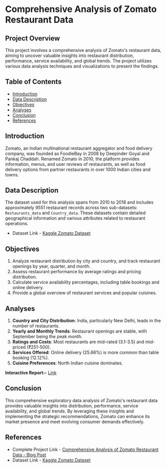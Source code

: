 # Comprehensive Analysis of Zomato Restaurant Data

## Project Overview
This project involves a comprehensive analysis of Zomato's restaurant data, aiming to uncover valuable insights into restaurant distribution, performance, service availability, and global trends. The project utilizes various data analysis techniques and visualizations to present the findings.

## Table of Contents
- [Introduction](#introduction)
- [Data Description](#data-description)
- [Objectives](#objectives)
- [Analyses](#analyses)
- [Conclusion](#conclusion)
- [References](#references)

## Introduction
Zomato, an Indian multinational restaurant aggregator and food delivery company, was founded as FoodieBay in 2008 by Deepinder Goyal and Pankaj Chaddah. Renamed Zomato in 2010, the platform provides information, menus, and user reviews of restaurants, as well as food delivery options from partner restaurants in over 1000 Indian cities and towns.

## Data Description
The dataset used for this analysis spans from 2010 to 2018 and includes approximately 9551 restaurant records across two sub-datasets: `Restaurants_data` and `Country_data`. These datasets contain detailed geographical information and various attributes related to restaurant operations.

- Dataset Link - [Kaggle Zomato Dataset](https://www.kaggle.com/datasets/shrutimehta/zomato-restaurants-data)

## Objectives
1. Analyze restaurant distribution by city and country, and track restaurant openings by year, quarter, and month.
2. Assess restaurant performance by average ratings and pricing distribution.
3. Calculate service availability percentages, including table bookings and online delivery.
4. Provide a global overview of restaurant services and popular cuisines.

## Analyses
1. **Country and City Distribution**: India, particularly New Delhi, leads in the number of restaurants.
2. **Yearly and Monthly Trends**: Restaurant openings are stable, with September being the peak month.
3. **Ratings and Costs**: Most restaurants are mid-rated (3.1-3.5) and mid-priced (₹251-500).
4. **Services Offered**: Online delivery (25.66%) is more common than table booking (12.12%).
5. **Cuisine Preferences**: North Indian cuisine dominates.

**Interactive Report:-** [Link]([https://mavenanalytics.io/project/28657](https://mavenanalytics.io/project/28582))

## Conclusion
This comprehensive exploratory data analysis of Zomato's restaurant data provides valuable insights into distribution, performance, service availability, and global trends. By leveraging these insights and implementing the strategic recommendations, Zomato can enhance its market presence and meet evolving consumer demands effectively.

## References
- Complete Project Link - [Comprehensive Analysis of Zomato Restaurant Data - Blog Post](https://analytixedge.blogspot.com/2024/07/unlocking-culinary-trends-exploratory.html)
- Dataset Link - [Kaggle Zomato Dataset](https://www.kaggle.com/datasets/shrutimehta/zomato-restaurants-data)

